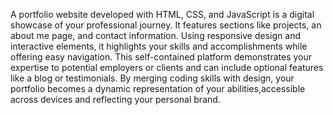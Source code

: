 A portfolio website developed with HTML, CSS, and JavaScript is a digital showcase of your professional journey. It features sections like projects, an about me page, and contact information. Using responsive design and interactive elements, it highlights your skills and accomplishments while offering easy navigation. This self-contained platform demonstrates your expertise to potential employers or clients and can include optional features like a blog or testimonials. By merging coding skills with design, your portfolio becomes a dynamic representation of your abilities,accessible across devices and reflecting your personal brand.
